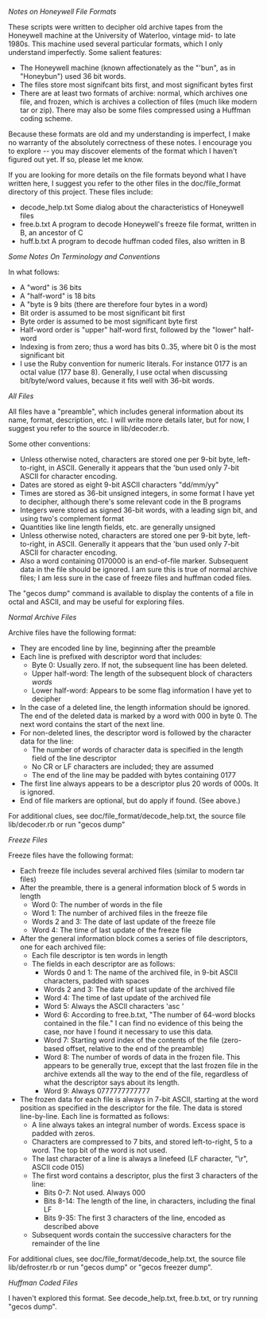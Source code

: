 _Notes on Honeywell File Formats_

These scripts were written to decipher old archive tapes from the Honeywell machine at the University of
Waterloo, vintage mid- to late 1980s. This machine used several particular formats, which I only understand
imperfectly. Some salient features:

- The Honeywell machine (known affectionately as the "'bun", as in "Honeybun") used 36 bit words.
- The files store most signifcant bits first, and most significant bytes first
- There are at least two formats of archive: normal, which archives one file, and frozen, which is archives 
  a collection of files (much like modern tar or zip). There may also be some files compressed using a
  Huffman coding scheme.
  
Because these formats are old and my understanding is imperfect, I make no warranty of the absolutely
correctness of these notes. I encourage you to explore -- you may discover elements of the format which
I haven't figured out yet. If so, please let me know.

If you are looking for more details on the file formats beyond what I have written here, I suggest you
refer to the other files in the doc/file_format directory of this project. These files include:

- decode_help.txt  Some dialog about the characteristics of Honeywell files
- free.b.txt       A program to decode Honeywell's freeze file format, written in B, an ancestor of C
- huff.b.txt       A program to decode huffman coded files, also written in B

_Some Notes On Terminology and Conventions_

In what follows:
- A "word" is 36 bits
- A "half-word" is 18 bits
- A "byte is 9 bits (there are therefore four bytes in a word)
- Bit order is assumed to be most significant bit first
- Byte order is assumed to be most significant byte first
- Half-word order is "upper" half-word first, followed by the "lower" half-word
- Indexing is from zero; thus a word has bits 0..35, where bit 0 is the most significant bit
- I use the Ruby convention for numeric literals. For instance 0177 is an octal value (177 base 8).
  Generally, I use octal when discussing bit/byte/word values, because it fits well with 36-bit words.

_All Files_

All files have a "preamble", which includes general information about its name, format, description, etc.
I will write more details later, but for now, I suggest you refer to the source in lib/decoder.rb.

Some other conventions:
- Unless otherwise noted, characters are stored one per 9-bit byte, left-to-right, in ASCII.
  Generally it appears that the 'bun used only 7-bit ASCII for character encoding.
- Dates are stored as eight 9-bit ASCII characters "dd/mm/yy"
- Times are stored as 36-bit unsigned integers, in some format I have yet to decipher, although there's
  some relevant code in the B programs
- Integers were stored as signed 36-bit words, with a leading sign bit, and using two's complement format
- Quantities like line length fields, etc. are generally unsigned
- Unless otherwise noted, characters are stored one per 9-bit byte, left-to-right, in ASCII.
  Generally it appears that the 'bun used only 7-bit ASCII for character encoding.
- Also a word containing 0170000 is an end-of-file marker. Subsequent data in the file should be ignored.
  I am sure this is true of normal archive files; I am less sure in the case of freeze files and huffman
  coded files.

The "gecos dump" command is available to display the contents of a file in octal and ASCII, and may
be useful for exploring files.

_Normal Archive Files_

Archive files have the following format:
- They are encoded line by line, beginning after the preamble
- Each line is prefixed with descriptor word that includes:
  - Byte 0: Usually zero. If not, the subsequent line has been deleted.
  - Upper half-word: The length of the subsequent block of characters _words_
  - Lower half-word: Appears to be some flag information I have yet to decipher
- In the case of a deleted line, the length information should be ignored. The end of the deleted
  data is marked by a word with 000 in byte 0. The next word contains the start of the next line.
- For non-deleted lines, the descriptor word is followed by the character data for the line:
  - The number of words of character data is specified in the length field of the line descriptor
  - No CR or LF characters are included; they are assumed
  - The end of the line may be padded with bytes containing 0177
- The first line always appears to be a descriptor plus 20 words of 000s. It is ignored.
- End of file markers are optional, but do apply if found. (See above.)

For additional clues, see doc/file_format/decode_help.txt, the source file lib/decoder.rb or 
run "gecos dump"

_Freeze Files_

Freeze files have the following format:
- Each freeze file includes several archived files (similar to modern tar files)
- After the preamble, there is a general information block of 5 words in length
  - Word 0: The number of words in the file
  - Word 1: The number of archived files in the freeze file
  - Words 2 and 3: The date of last update of the freeze file
  - Word 4: The time of last update of the freeze file
- After the general information block comes a series of file descriptors, one for each archived file:
  - Each file descriptor is ten words in length
  - The fields in each descriptor are as follows:
    - Words 0 and 1: The name of the archived file, in 9-bit ASCII characters, padded with spaces
    - Words 2 and 3: The date of last update of the archived file
    - Word 4: The time of last update of the archived file
    - Word 5: Always the ASCII characters 'asc '
    - Word 6: According to free.b.txt, "The number of 64-word blocks contained in the file."
        I can find no evidence of this being the case, nor have I found it necessary to use
        this data.
    - Word 7: Starting word index of the contents of the file (zero-based offset, relative
        to the end of the preamble)
    - Word 8: The number of words of data in the frozen file. This appears to be generally true,
        except that the last frozen file in the archive extends all the way to the end of the
        file, regardless of what the descriptor says about its length.
    - Word 9: Always 0777777777777
- The frozen data for each file is always in 7-bit ASCII, starting at the word position
  as specified in the descriptor for the file. The data is stored line-by-line. Each line is
  formatted as follows:
  - A line always takes an integral number of words. Excess space is padded with zeros.
  - Characters are compressed to 7 bits, and stored left-to-right, 5 to a word. The top bit
    of the word is not used.
  - The last character of a line is always a linefeed (LF character, "\r", ASCII code 015)
  - The first word contains a descriptor, plus the first 3 characters of the line:
    - Bits 0-7: Not used. Always 000
    - Bits 8-14: The length of the line, in characters, including the final LF
    - Bits 9-35: The first 3 characters of the line, encoded as described above
  - Subsequent words contain the successive characters for the remainder of the line

For additional clues, see doc/file_format/decode_help.txt, the source file lib/defroster.rb or 
run "gecos dump" or "gecos freezer dump".

_Huffman Coded Files_

I haven't explored this format. See decode_help.txt, free.b.txt, or try running "gecos dump".
